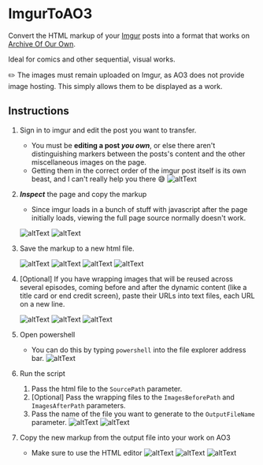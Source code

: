 # ImgurToAO3
Convert the HTML markup of your [Imgur](https://imgur.com/) posts into a format that works on [Archive Of Our Own](https://archiveofourown.org/). 

Ideal for comics and other sequential, visual works.

✏️ The images must remain uploaded on Imgur, as AO3 does not provide image hosting. This simply allows them to be displayed as a work.

## Instructions

1. Sign in to imgur and edit the post you want to transfer.
   - You must be **editing a post *you own***, or else there aren't distinguishing markers between the posts's content and the other miscellaneous images on the page.
   - Getting them in the correct order of the imgur post itself is its own beast, and I can't really help you there 😅
   ![altText](/screenshots/SS01.png)
1. ***Inspect*** the page and copy the markup
   - Since imgur loads in a bunch of stuff with javascript after the page initially loads, viewing the full page source normally doesn't work.

   ![altText](/screenshots/SS02.png)
   ![altText](/screenshots/SS03.png)

1. Save the markup to a new html file.

   ![altText](/screenshots/SS04.png)
   ![altText](/screenshots/SS05.png)
   ![altText](/screenshots/SS06.png)
   ![altText](/screenshots/SS07.png)

1. [Optional] If you have wrapping images that will be reused across several episodes, coming before and after the dynamic content (like a title card or end credit screen), paste their URLs into text files, each URL on a new line. 

   ![altText](/screenshots/SS08.png)
   ![altText](/screenshots/SS09.png)
   ![altText](/screenshots/SS10.png)

1. Open powershell
   - You can do this by typing `powershell` into the file explorer address bar.
   ![altText](/screenshots/SS11.png)
1. Run the script 
   1. Pass the html file to the `SourcePath` parameter.
   1. [Optional] Pass the wrapping files to the `ImagesBeforePath` and `ImagesAfterPath` parameters.
   1. Pass the name of the file you want to generate to the `OutputFileName` parameter.
   ![altText](/screenshots/SS12.png)
   ![altText](/screenshots/SS13.png)
1. Copy the new markup from the output file into your work on AO3
    - Make sure to use the HTML editor
   ![altText](/screenshots/SS14.png)
   ![altText](/screenshots/SS15.png)
   ![altText](/screenshots/SS16.png)

   
